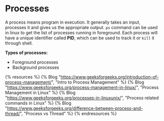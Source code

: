 # Processes

A process means program in execution. It generally takes an input, processes it and gives us the appropriate output. `ps` command can be used in linux to get the list of processes running in foreground. Each process will have a unique identifier called **PID**, which can be used to track it or `kill` it through shell.

**Types of processes:**
* Foreground processes 
* Background processes

{% resources %}
  {% Blog "https://www.geeksforgeeks.org/introduction-of-process-management/", "Intro to Process Management" %}
  {% Blog "https://www.geeksforgeeks.org/process-management-in-linux/", "Process Management in Linux" %}
  {% Blog "https://www.geeksforgeeks.org/processes-in-linuxunix/", "Process related commands in Linux" %}
  {% Blog "https://www.geeksforgeeks.org/difference-between-process-and-thread/", "Process vs Thread" %}
{% endresources %}
